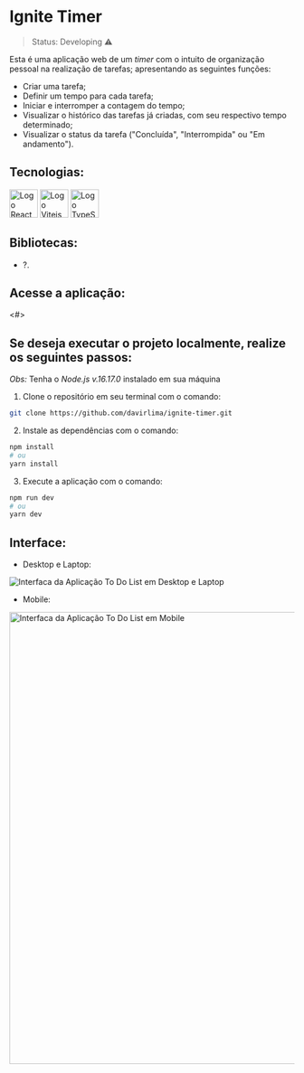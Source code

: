 # Ignite Timer

> Status: Developing ⚠️ 

Esta é uma aplicação web de um *timer* com o intuito de organização pessoal na realização de tarefas; apresentando as seguintes funções:
  * Criar uma tarefa;
  * Definir um tempo para cada tarefa;
  * Iniciar e interromper a contagem do tempo;
  * Visualizar o histórico das tarefas já criadas, com seu respectivo tempo determinado;
  * Visualizar o status da tarefa ("Concluída", "Interrompida" ou "Em andamento").

## Tecnologias:

<div style=display: inline-block>
  <img 
    height="50px"
    src="https://cdn.jsdelivr.net/gh/devicons/devicon/icons/react/react-original.svg"
    alt="Logo React"
  />
  <img
      height="50px"
      src="https://vitejs.dev/logo-with-shadow.png"
      alt="Logo Vitejs"
  />
  <img 
    height="50px"
    src="https://cdn.jsdelivr.net/gh/devicons/devicon/icons/typescript/typescript-original.svg"
    alt="Logo TypeScript"
  />
</div>

## Bibliotecas:

* ?.

## Acesse a aplicação:

<#>

## Se deseja executar o projeto localmente, realize os seguintes passos:

*Obs:* Tenha o *Node.js v.16.17.0* instalado em sua máquina

1. Clone o repositório em seu terminal com o comando:

 ~~~bash
 git clone https://github.com/davirlima/ignite-timer.git
 ~~~
 
2. Instale as dependências com o comando:

  ~~~bash
  npm install
  # ou
  yarn install
  ~~~
  
3. Execute a aplicação com o comando:

  ~~~bash
  npm run dev
  # ou
  yarn dev
  ~~~

## Interface:

* Desktop e Laptop:

<img
  src="#"
  alt="Interfaca da Aplicação To Do List em Desktop e Laptop"
/>

* Mobile:

<img
  height="800px"
  src="#"
  alt="Interfaca da Aplicação To Do List em Mobile"
/>
